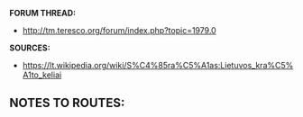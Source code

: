 ﻿**FORUM THREAD:**
- http://tm.teresco.org/forum/index.php?topic=1979.0


**SOURCES:**
- https://lt.wikipedia.org/wiki/S%C4%85ra%C5%A1as:Lietuvos_kra%C5%A1to_keliai


**NOTES TO ROUTES:**
- 
